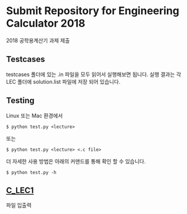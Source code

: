 # Submit Repository for Engineering Calculator 2018
2018 공학용계산기 과제 제출

## Testcases
testcases 폴더에 있는 .in 파일을 모두 읽어서 실행해보면 됩니다. 실행 결과는 각 LEC 폴더에 solution.list 파일에 저장 되어 있습니다.

## Testing
Linux 또는 Mac 환경에서
```
$ python test.py <lecture>
```
또는
```
$ python test.py <lecture> <.c file>
```
더 자세한 사용 방법은 아래의 커맨드를 통해 확인 할 수 있습니다.
```
$ python test.py -h
```

## [C_LEC1](C_LEC1 "C Lecture 1")
파일 입출력
